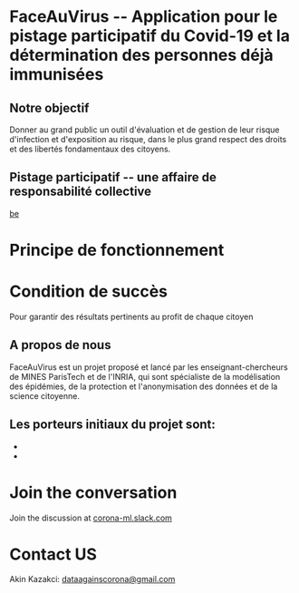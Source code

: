 # FaceAuVirus -- Application pour le pistage participatif du Covid-19 et la détermination des personnes déjà immunisées

## Notre objectif
Donner au grand public un outil d'évaluation et de gestion de leur risque d'infection et d'exposition au risque, dans le plus grand respect des droits et des libertés fondamentaux des citoyens.

## Pistage participatif -- une affaire de responsabilité collective
[be](link)

# Principe de fonctionnement

# Condition de succès
Pour garantir des résultats pertinents au profit de chaque citoyen

## A propos de nous
FaceAuVirus est un projet proposé et lancé par les enseignant-chercheurs de MINES ParisTech et de l'INRIA, qui sont spécialiste de la modélisation des épidémies, de la protection et l'anonymisation des données et de la science citoyenne.

Les porteurs initiaux du projet sont:
-
-
-






# Join the conversation
Join the discussion at [corona-ml.slack.com](corona-ml.slack.com)

# Contact US
Akin Kazakci: [dataagainscorona@gmail.com](dataagainstcorona@gmail.com)
